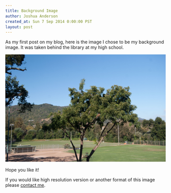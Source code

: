 ```yaml
---
title: Background Image
author: Joshua Anderson
created_at: Sun 7 Sep 2014 0:00:00 PST
layout: post
---
```


As my first post on my blog, here is the image I chose to be my background image.
It was taken behind the library at my high school.

<img class="post-image" src="/images/2014/09/background.jpg" alt="">

Hope you like it!

If you would like high resolution version or another format of this image please [contact me](/about/#contact).
